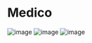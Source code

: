 # Medico
![image](https://user-images.githubusercontent.com/95468621/218446002-2a5762ab-ae59-495c-b992-9bd71ebd9da5.png)
![image](https://user-images.githubusercontent.com/95468621/218446074-28ccee35-861f-486f-80d7-37f115d35507.png)
![image](https://user-images.githubusercontent.com/95468621/218446090-79db99e4-b041-4b8f-9539-0d5107bd2067.png)
